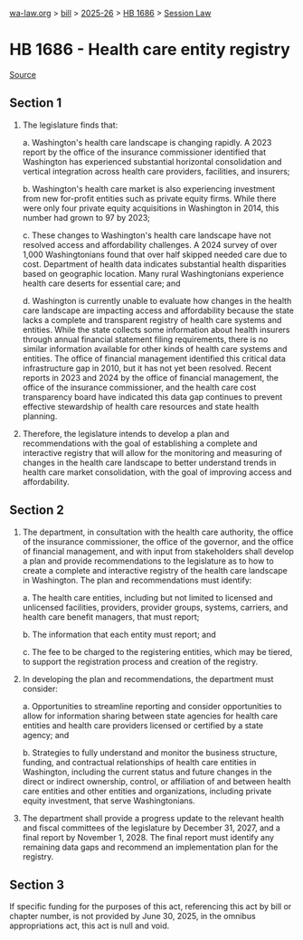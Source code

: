 [wa-law.org](/) > [bill](/bill/) > [2025-26](/bill/2025-26/) > [HB 1686](/bill/2025-26/hb/1686/) > [Session Law](/bill/2025-26/hb/1686/S2.SL/)

# HB 1686 - Health care entity registry

[Source](http://lawfilesext.leg.wa.gov/biennium/2025-26/Pdf/Bills/Session%20Laws/House/1686-S2.SL.pdf)

## Section 1
1. The legislature finds that:

    a. Washington's health care landscape is changing rapidly. A 2023 report by the office of the insurance commissioner identified that Washington has experienced substantial horizontal consolidation and vertical integration across health care providers, facilities, and insurers;

    b. Washington's health care market is also experiencing investment from new for-profit entities such as private equity firms. While there were only four private equity acquisitions in Washington in 2014, this number had grown to 97 by 2023;

    c. These changes to Washington's health care landscape have not resolved access and affordability challenges. A 2024 survey of over 1,000 Washingtonians found that over half skipped needed care due to cost. Department of health data indicates substantial health disparities based on geographic location. Many rural Washingtonians experience health care deserts for essential care; and

    d. Washington is currently unable to evaluate how changes in the health care landscape are impacting access and affordability because the state lacks a complete and transparent registry of health care systems and entities. While the state collects some information about health insurers through annual financial statement filing requirements, there is no similar information available for other kinds of health care systems and entities. The office of financial management identified this critical data infrastructure gap in 2010, but it has not yet been resolved. Recent reports in 2023 and 2024 by the office of financial management, the office of the insurance commissioner, and the health care cost transparency board have indicated this data gap continues to prevent effective stewardship of health care resources and state health planning.

2. Therefore, the legislature intends to develop a plan and recommendations with the goal of establishing a complete and interactive registry that will allow for the monitoring and measuring of changes in the health care landscape to better understand trends in health care market consolidation, with the goal of improving access and affordability.

## Section 2
1. The department, in consultation with the health care authority, the office of the insurance commissioner, the office of the governor, and the office of financial management, and with input from stakeholders shall develop a plan and provide recommendations to the legislature as to how to create a complete and interactive registry of the health care landscape in Washington. The plan and recommendations must identify:

    a. The health care entities, including but not limited to licensed and unlicensed facilities, providers, provider groups, systems, carriers, and health care benefit managers, that must report;

    b. The information that each entity must report; and

    c. The fee to be charged to the registering entities, which may be tiered, to support the registration process and creation of the registry.

2. In developing the plan and recommendations, the department must consider:

    a. Opportunities to streamline reporting and consider opportunities to allow for information sharing between state agencies for health care entities and health care providers licensed or certified by a state agency; and

    b. Strategies to fully understand and monitor the business structure, funding, and contractual relationships of health care entities in Washington, including the current status and future changes in the direct or indirect ownership, control, or affiliation of and between health care entities and other entities and organizations, including private equity investment, that serve Washingtonians.

3. The department shall provide a progress update to the relevant health and fiscal committees of the legislature by December 31, 2027, and a final report by November 1, 2028. The final report must identify any remaining data gaps and recommend an implementation plan for the registry.

## Section 3
If specific funding for the purposes of this act, referencing this act by bill or chapter number, is not provided by June 30, 2025, in the omnibus appropriations act, this act is null and void.
